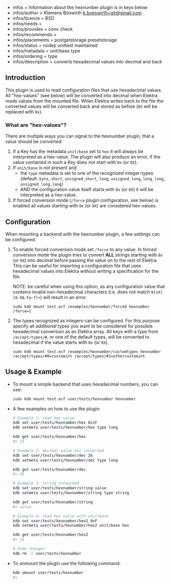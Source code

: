 - infos = Information about the hexnumber plugin is in keys below
- infos/author = Klemens Böswirth <k.boeswirth+git@gmail.com>
- infos/licence = BSD
- infos/needs =
- infos/provides = conv check
- infos/recommends =
- infos/placements = postgetstorage presetstorage
- infos/status = nodep unittest maintained
- infos/metadata = unit/base type
- infos/ordering = type
- infos/description = converts hexadecimal values into decimal and back

## Introduction

This plugin is used to read configuration files that use hexadecimal values. All "hex-values" (see below) will be 
converted into decimal when Elektra reads values from the mounted file. When Elektra writes back to the file the converted values
will be converted back and stored as before (`0X` will be replaced with `0x`).

### What are "hex-values"?
There are multiple ways you can signal to the hexnumber plugin, that a value should be converted:

1. If a Key has the metadata `unit/base` set to `hex` it will always be interpreted as a hex-value. The plugin will also produce an error,
   if the value contained in such a Key does not start with `0x` (or `0X`).
2. If `unit/base` is not present and 
    - the `type` metadata is set to one of the recognized integer-types (default: `byte`, `short`, `unsigned_short`, `long`, `unsigned_long`, 
      `long_long`, `unsigned_long_long`) 
    - AND the configuration value itself starts with `0x` (or `0X`) it will be interpreted as a hex-value.
3. If forced conversion mode (`/force` plugin configuration, see below) is enabled all values starting with `0x` (or `0X`) are considered hex-values.

## Configuration

When mounting a backend with the hexnumber plugin, a few settings can be configured.

1. To enable forced conversion mode set `/force` to any value. In forced conversion mode the plugin tries to convert **ALL** strings 
   starting with `0x` (or `0X`) into decimal before passing the value on to the rest of Elektra. This can be useful for importing a 
   configuration file that uses hexadecimal values into Elektra without writing a specification for the file.
   
   NOTE: be careful when using this option, as any configuration value that contains invalid non-hexadecimal characters 
         (i.e. does not match `0[xX][0-9A-Fa-f]+`) will result in an error.

   ```
   sudo kdb mount test.ecf /examples/hexnumber/forced hexnumber /force=1
   ```

2. The types recognized as integers can be configured. For this purpose specify all *additional* types you want to be considered for 
   possible hexadecimal conversion as an Elektra array. All keys with a type from `/accept/types/#`, or one of the default types, will 
   be converted to hexadecimal if the value starts with `0x` (or `0X`).
   
   ```
   sudo kdb mount test.ecf /examples/hexnumber/customtypes hexnumber /accept/types/#0=customint /accept/types/#1=othercustomint
   ```

## Usage & Example
- To mount a simple backend that uses hexadecimal numbers, you can use:
    ```sh
    sudo kdb mount test.ecf user/tests/hexnumber hexnumber
    ```
    
- A few examples on how to use the plugin:
    ```sh
    # Example 1: read hex value
    kdb set user/tests/hexnumber/hex 0x1F
    kdb setmeta user/tests/hexnumber/hex type long
    
    kdb get user/tests/hexnumber/hex
    #> 31
    
    # Example 2: decimal value not converted
    kdb set user/tests/hexnumber/dec 26
    kdb setmeta user/tests/hexnumber/dec type long
    
    kdb get user/tests/hexnumber/dec
    #> 26
    
    # Example 3: string untouched
    kdb set user/tests/hexnumber/string value
    kdb setmeta user/tests/hexnumber/string type string
    
    kdb get user/tests/hexnumber/string
    #> value
    
    # Example 4: read hex value with unit/base
    kdb set user/tests/hexnumber/hex2 0xF
    kdb setmeta user/tests/hexnumber/hex2 unit/base hex
    
    kdb get user/tests/hexnumber/hex2
    #> 15
    
    # Undo changes
    kdb rm -r user/tests/hexnumber
    ```

- To unmount the plugin use the following command:
    ```sh
    kdb umount user/tests/hexnumber
    #>
    ```